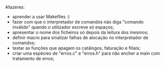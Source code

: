 Afazeres:

- aprender a usar Makefiles :)
- fazer com que o interpretador de comandos não diga "comando inválido" quando o utilizador
  escreve só espaços;
- apresentar o nome dos ficheiros só depois da leitura dos mesmos;
- definir macro para sinalizar falhas de alocação no interpretador de comandos;
- testar as funções que apagam os catálogos, faturação e filiais; 
- criar uma espécies de "erros.c" e "erros.h" para não encher a main com tratamento de erros;
